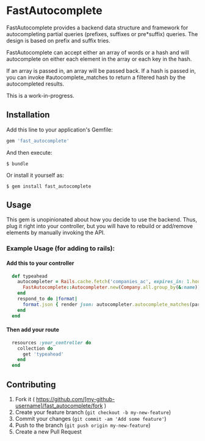 # FastAutocomplete

FastAutocomplete provides a backend data structure and framework for autocompleting
partial queries (prefixes, suffixes or pre*suffix) queries.  The design is based
on prefix and suffix tries.

FastAutocomplete can accept either an array of words or a hash and will autocomplete
on either each element in the array or each key in the hash.

If an array is passed in, an array will be passed back.
If a hash is passed in, you can invoke #autocomplete_matches to return a filtered
hash by the autocompleted results.

This is a work-in-progress.

## Installation

Add this line to your application's Gemfile:

```ruby
gem 'fast_autocomplete'
```

And then execute:

    $ bundle

Or install it yourself as:

    $ gem install fast_autocomplete

## Usage

This gem is unopinionated about how you decide to use the backend.  Thus, plug it
right into your controller, but you will have to rebuild or add/remove elements
by manually invoking the API.

### Example Usage (for adding to rails):

#### Add this to your controller
```ruby
  def typeahead
    autocompleter = Rails.cache.fetch('companies_ac', expires_in: 1.hour) do
      FastAutocomplete::Autocompleter.new(Company.all.group_by(&:name))
    end
    respond_to do |format|
      format.json { render json: autocompleter.autocomplete_matches(params[:query]) }
    end
  end
```

#### Then add your route
```ruby
  resources :your_controller do
    collection do
      get 'typeahead'
    end
  end

```

## Contributing

1. Fork it ( https://github.com/[my-github-username]/fast_autocomplete/fork )
2. Create your feature branch (`git checkout -b my-new-feature`)
3. Commit your changes (`git commit -am 'Add some feature'`)
4. Push to the branch (`git push origin my-new-feature`)
5. Create a new Pull Request
